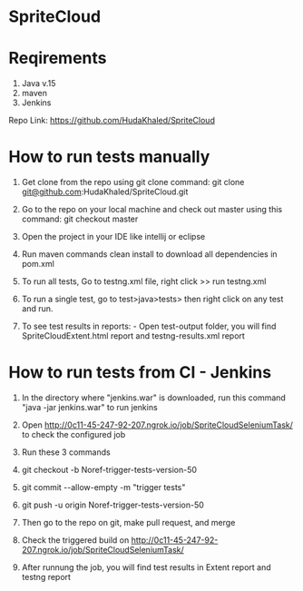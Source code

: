 # SpriteCloud

# Reqirements
 1. Java v.15
 2. maven
 3. Jenkins
 
 Repo Link: https://github.com/HudaKhaled/SpriteCloud
 
# How to run tests manually


  1. Get clone from the repo using git clone command:
   git clone git@github.com:HudaKhaled/SpriteCloud.git
  
  2. Go to the repo on your local machine and check out master using this command:
   git checkout master
  
   3. Open the project in your IDE like intellij or eclipse
   
   4. Run maven commands clean install to download all dependencies in pom.xml

  5. To run all tests, Go to testng.xml file, right click >> run testng.xml
  
   6. To run a single test, go to test>java>tests> then right click on any test and run.
   
   7. To see test results in reports:
    - Open test-output folder, you will find SpriteCloudExtent.html report and testng-results.xml report
    
    
    
# How to run tests from CI - Jenkins

1. In the directory where "jenkins.war" is downloaded, run this command "java -jar jenkins.war" to run jenkins
2. Open http://0c11-45-247-92-207.ngrok.io/job/SpriteCloudSeleniumTask/ to check the configured job
3. Run these 3 commands
  1. git checkout -b  Noref-trigger-tests-version-50
  2. git commit --allow-empty -m "trigger tests"
  3. git push -u origin  Noref-trigger-tests-version-50

4. Then go to the repo on git, make pull request, and merge
5. Check the triggered build on http://0c11-45-247-92-207.ngrok.io/job/SpriteCloudSeleniumTask/
6. After runnung the job, you will find test results in Extent report and testng report

